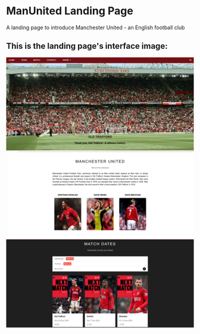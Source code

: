 
# ManUnited Landing Page    
A landing page to introduce Manchester United - an English football club

## This is the landing page's interface image:
![](assets/capture/p1.jpg)
![](assets/capture/p2.jpg)
![](assets/capture/p3.jpg)
